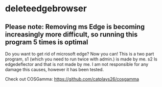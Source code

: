 # deleteedgebrowser
## Please note: Removing ms Edge is becoming increasingly more difficult, so running this program 5 times is optimal
Do you want to get rid of microsoft edge? Now you can! This is a two part program, s1 (which you need to run twice  with admin.) is made by me. s2 Is edgedeflector and that is not made by me. I am not responsible for any damage this causes, however it has been tested.

Check out COSGamma:
https://github.com/catplays26/cosgamma


